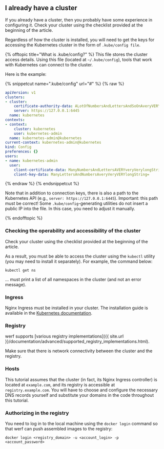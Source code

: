 ## I already have a cluster

If you already have a cluster, then you probably have some experience in configuring it. Check your cluster using the checklist provided at the beginning of the article.

Regardless of how the cluster is installed, you will need to get the keys for accessing the Kubernetes cluster in the form of `.kube/config file`.

<!--  .kube/config -->
{% offtopic title="What is .kube/config?" %}
This file stores the cluster access details. Using this file (located at `~/.kube/config`), tools that work with Kubernetes can connect to the cluster. 

Here is the example:

{% snippetcut name=".kube/config" url="#" %}
{% raw %}
```yaml
apiVersion: v1
clusters:
- cluster:
    certificate-authority-data: ALotOfNumbersAndLettersAndSoOnAveryVERYveryLongStringInBase64=
    server: https://127.0.0.1:6445
  name: kubernetes
contexts:
- context:
    cluster: kubernetes
    user: kubernetes-admin
  name: kubernetes-admin@kubernetes
current-context: kubernetes-admin@kubernetes
kind: Config
preferences: {}
users:
- name: kubernetes-admin
  user:
    client-certificate-data: ManyNumbersAndLettersAVERYveryVerylongString=
    client-key-data: ManyLettersAndNumbersAveryVeryVERYlongString=
```
{% endraw %}
{% endsnippetcut %}

Note that in addition to connection keys, there is also a path to the Kubernetes API (e.g., `server: https://127.0.0.1:6445`). Important: this path must be correct! Some `.kube/config`-generating utilities do not insert a public IP into the file. In this case, you need to adjust it manually.

{% endofftopic %}
<!-- / .kube/config -->

### Checking the operability and accessibility of the cluster

Check your cluster using the checklist provided at the beginning of the article.

As a result, you must be able to access the cluster using the `kubectl` utility (you may need to install it separately). For example, the command below:

```shell
kubectl get ns
```

… must print a list of all namespaces in the cluster (and not an error message).

### Ingress

Nginx Ingress must be installed in your cluster. The installation guide is available in the [Kubernetes documentation](https://kubernetes.github.io/ingress-nginx/deploy/).

### Registry

werf supports [various registry implementations]({{ site.url }}/documentation/advanced/supported_registry_implementations.html).

Make sure that there is network connectivity between the cluster and the registry.

### Hosts

This tutorial assumes that the cluster (in fact, its Nginx Ingress controller) is located at `example.com`, and its registry is accessible at `registry.example.com`. You will have to choose and configure the necessary DNS records yourself and substitute your domains in the code throughout this tutorial.

### Authorizing in the registry

You need to log in to the local machine using the `docker login` command so that werf can push assembled images to the registry:

```shell
docker login <registry_domain> -u <account_login> -p <account_password>
```
